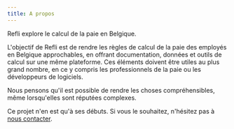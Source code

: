 ```yaml
---
title: A propos
---
```


Refli explore le calcul de la paie en Belgique.

L'objectif de Refli est de rendre les règles de calcul de la paie des employés
en Belgique approchables, en offrant documentation, données et outils de
calcul sur une même plateforme. Ces éléments doivent être utiles au plus grand
nombre, en ce y compris les professionnels de la paie ou les développeurs de
logiciels.

Nous pensons qu'il est possible de rendre les choses compréhensibles, même
lorsqu'elles sont réputées complexes.

Ce projet n'en est qu'à ses débuts. Si vous le souhaitez, n'hésitez pas à [nous
contacter](/pages/fr/contact.md).
<br />
<br />
<br />
